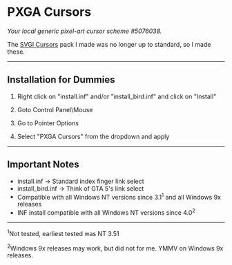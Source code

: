 # PXGA Cursors

 _Your local generic pixel-art cursor scheme #5076038._

 The [SVGI Cursors](https://github.com/TheWindowsPro98/SVGI-Cursors) pack I made was no longer up to standard, so I made these.

 <hr>

 ## Installation for Dummies

1. Right click on "install.inf" and/or "install_bird.inf" and click on "Install"

2. Goto Control Panel\Mouse

3. Go to Pointer Options
 
4. Select "PXGA Cursors" from the dropdown and apply

<hr>

## Important Notes

- install.inf -> Standard index finger link select
- install_bird.inf -> Think of GTA 5's link select
- Compatible with all Windows NT versions since 3.1<sup>1</sup> and all Windows 9x releases
- INF install compatible with all Windows NT versions since 4.0<sup>2</sup>

<hr>

<sup>1</sup>Not tested, earliest tested was NT 3.51

<sup>2</sup>Windows 9x releases may work, but did not for me. YMMV on Windows 9x releases.
